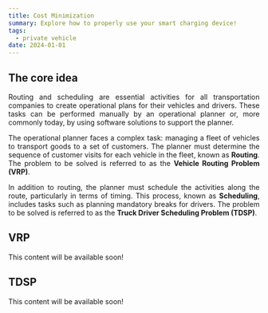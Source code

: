 ```yaml
---
title: Cost Minimization
summary: Explore how to properly use your smart charging device!
tags:
  - private vehicle
date: 2024-01-01
---
```

<div style="text-align: justify;">

## The core idea
Routing and scheduling are essential activities for all transportation companies to create operational plans for their vehicles and drivers. These tasks can be performed manually by an operational planner or, more commonly today, by using software solutions to support the planner.

The operational planner faces a complex task: managing a fleet of vehicles to transport goods to a set of customers. The planner must determine the sequence of customer visits for each vehicle in the fleet, known as **Routing**. The problem to be solved is referred to as the **Vehicle Routing Problem (VRP)**.

In addition to routing, the planner must schedule the activities along the route, particularly in terms of timing. This process, known as **Scheduling**, includes tasks such as planning mandatory breaks for drivers. The problem to be solved is referred to as the **Truck Driver Scheduling Problem (TDSP)**.

## VRP

This content will be available soon!

## TDSP

This content will be available soon!

</div>
